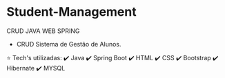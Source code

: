 # Student-Management
CRUD JAVA WEB SPRING 

- CRUD Sistema de Gestão de Alunos.

⭐ Tech's utilizadas:
✔️ Java
✔️ Spring Boot
✔️ HTML
✔️ CSS
✔️ Bootstrap
✔️ Hibernate
✔️ MYSQL
